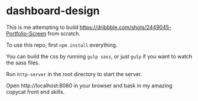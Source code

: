 # dashboard-design

This is me attempting to build https://dribbble.com/shots/2449045-Portfolio-Screen from scratch.

To use this repo, first `npm install` everything.

You can build the css by running `gulp sass`, or just `gulp` if you want to watch the sass files.

Run `http-server` in the root directory to start the server.

Open http://localhost:8080 in your browser and bask in my amazing copycat front end skills.
